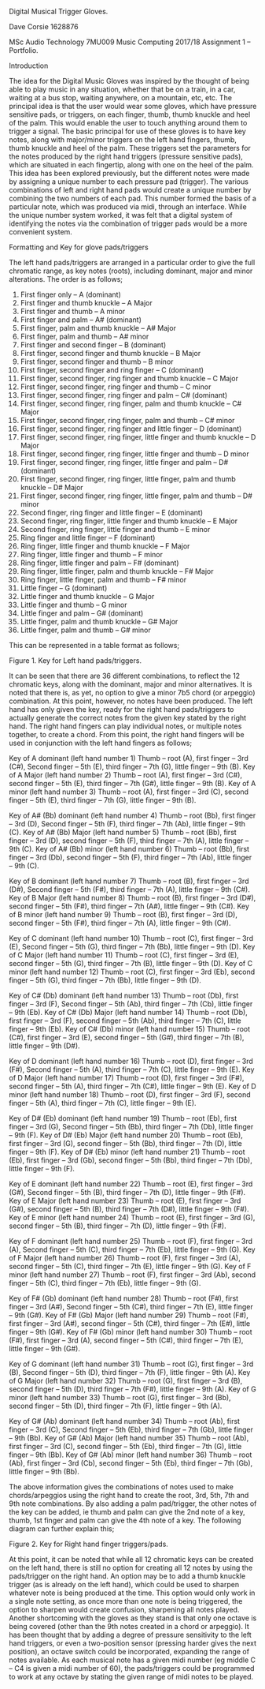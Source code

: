 
  Digital Musical Trigger Gloves.

Dave Corsie 1628876

MSc Audio Technology
7MU009  Music Computing 2017/18
Assignment 1 – Portfolio.

Introduction

The idea for the Digital Music Gloves was inspired by the thought of being able to play music in any situation, whether that be on a train, in a car, waiting at a bus stop, waiting anywhere, on a mountain, etc, etc. The principal idea is that the user would wear some gloves, which have pressure sensitive pads, or triggers, on each finger, thumb, thumb knuckle and heel of the palm. This would enable the user to touch anything around them to trigger a signal. The basic principal for use of these gloves is to have key notes, along with major/minor triggers on the left hand fingers, thumb, thumb knuckle and heel of the palm. These triggers set the parameters for the notes produced by the right hand triggers (pressure sensitive pads), which are situated in each fingertip, along with one on the heel of the palm. 
This idea has been explored previously, but the different notes were made by assigning a unique number to each pressure pad (trigger). The various combinations of left and right hand pads would create a unique number by combining the two numbers of each pad. This number formed the basis of a particular note, which was produced via midi, through an interface. While the unique number system worked, it was felt that a digital system of identifying the notes via the combination of trigger pads would be a more convenient system. 

Formatting and Key for glove pads/triggers

The left hand pads/triggers are arranged in a particular order to give the full chromatic range, as key notes (roots), including dominant, major and minor alterations. The order is as follows;

1.	First finger only – A (dominant)
2.	First finger and thumb knuckle – A Major
3.	First finger and thumb – A minor
4.	First finger and palm – A# (dominant)
5.	First finger, palm and thumb knuckle – A# Major
6.	First finger, palm and thumb – A# minor
7.	First finger and second finger – B (dominant)
8.	First finger, second finger and thumb knuckle – B Major
9.	First finger, second finger and thumb – B minor
10.	First finger, second finger and ring finger – C (dominant)
11.	First finger, second finger, ring finger and thumb knuckle – C Major
12.	First finger, second finger, ring finger and thumb – C minor
13.	First finger, second finger, ring finger and palm – C# (dominant)
14.	First finger, second finger, ring finger, palm and thumb knuckle – C# Major
15.	First finger, second finger, ring finger, palm and thumb – C# minor
16.	First finger, second finger, ring finger and little finger – D (dominant)
17.	First finger, second finger, ring finger, little finger and thumb knuckle – D Major
18.	First finger, second finger, ring finger, little finger and thumb – D minor
19.	First finger, second finger, ring finger, little finger and palm – D# (dominant)
20.	First finger, second finger, ring finger, little finger, palm and thumb knuckle – D# Major
21.	First finger, second finger, ring finger, little finger, palm and thumb – D# minor
22.	Second finger, ring finger and little finger – E (dominant)
23.	Second finger, ring finger, little finger and thumb knuckle – E Major
24.	Second finger, ring finger, little finger and thumb – E minor
25.	Ring finger and little finger – F (dominant)
26.	Ring finger, little finger and thumb knuckle – F Major
27.	Ring finger, little finger and thumb – F minor
28.	Ring finger, little finger and palm – F# (dominant)
29.	Ring finger, little finger, palm and thumb knuckle – F# Major
30.	Ring finger, little finger, palm and thumb – F# minor
31.	Little finger – G (dominant)
32.	Little finger and thumb knuckle – G Major
33.	Little finger and thumb – G minor
34.	Little finger and palm – G# (dominant)
35.	Little finger, palm and thumb knuckle – G# Major
36.	Little finger, palm and thumb – G# minor

This can be represented in a table format as follows;

 
Figure 1. Key for Left hand pads/triggers.

It can be seen that there are 36 different combinations, to reflect the 12 chromatic keys, along with the dominant, major and minor alternatives. It is noted that there is, as yet, no option to give a minor 7b5 chord (or arpeggio) combination. At this point, however, no notes have been produced. The left hand has only given the key, ready for the right hand pads/triggers to actually generate the correct notes from the given key stated by the right hand. The right hand fingers can play individual notes, or multiple notes together, to create a chord. From this point, the right hand fingers will be used in conjunction with the left hand fingers as follows;

Key of A dominant (left hand number 1)
Thumb – root (A), first finger – 3rd (C#), Second finger – 5th (E), third finger – 7th (G), little finger – 9th (B).
Key of A Major (left hand number 2)
Thumb – root (A), first finger – 3rd (C#), second finger – 5th (E), third finger – 7th (G#), little finger – 9th (B).
Key of A minor (left hand number 3)
Thumb – root (A), first finger – 3rd (C), second finger – 5th (E), third finger – 7th (G), little finger – 9th (B).

Key of A# (Bb) dominant (left hand number 4)
Thumb – root (Bb), first finger – 3rd (D), Second finger – 5th (F), third finger – 7th (Ab), little finger – 9th (C).
Key of A# (Bb) Major (left hand number 5)
Thumb – root (Bb), first finger – 3rd (D), second finger – 5th (F), third finger – 7th (A), little finger – 9th (C).
Key of A# (Bb) minor (left hand number 6)
Thumb – root (Bb), first finger – 3rd (Db), second finger – 5th (F), third finger – 7th (Ab), little finger – 9th (C).


Key of B dominant (left hand number 7)
Thumb – root (B), first finger – 3rd (D#), Second finger – 5th (F#), third finger – 7th (A), little finger – 9th (C#).
Key of B Major (left hand number 8)
Thumb – root (B), first finger – 3rd (D#), second finger – 5th (F#), third finger – 7th (A#), little finger – 9th (C#).
Key of B minor (left hand number 9)
Thumb – root (B), first finger – 3rd (D), second finger – 5th (F#), third finger – 7th (A), little finger – 9th (C#).


Key of C dominant (left hand number 10)
Thumb – root (C), first finger – 3rd (E), Second finger – 5th (G), third finger – 7th (Bb), little finger – 9th (D).
Key of C Major (left hand number 11)
Thumb – root (C), first finger – 3rd (E), second finger – 5th (G), third finger – 7th (B), little finger – 9th (D).
Key of C minor (left hand number 12)
Thumb – root (C), first finger – 3rd (Eb), second finger – 5th (G), third finger – 7th (Bb), little finger – 9th (D).

Key of C# (Db) dominant (left hand number 13)
Thumb – root (Db), first finger – 3rd (F), Second finger – 5th (Ab), third finger – 7th (Cb), little finger – 9th (Eb).
Key of C# (Db) Major (left hand number 14)
Thumb – root (Db), first finger – 3rd (F), second finger – 5th (Ab), third finger – 7th (C), little finger – 9th (Eb).
Key of C# (Db) minor (left hand number 15)
Thumb – root (C#), first finger – 3rd (E), second finger – 5th (G#), third finger – 7th (B), little finger – 9th (D#).

Key of D dominant (left hand number 16)
Thumb – root (D), first finger – 3rd (F#), Second finger – 5th (A), third finger – 7th (C), little finger – 9th (E).
Key of D Major (left hand number 17)
Thumb – root (D), first finger – 3rd (F#), second finger – 5th (A), third finger – 7th (C#), little finger – 9th (E).
Key of D minor (left hand number 18)
Thumb – root (D), first finger – 3rd (F), second finger – 5th (A), third finger – 7th (C), little finger – 9th (E).

Key of D# (Eb) dominant (left hand number 19)
Thumb – root (Eb), first finger – 3rd (G), Second finger – 5th (Bb), third finger – 7th (Db), little finger – 9th (F).
Key of D# (Eb) Major (left hand number 20)
Thumb – root (Eb), first finger – 3rd (G), second finger – 5th (Bb), third finger – 7th (D), little finger – 9th (F).
Key of D# (Eb) minor (left hand number 21)
Thumb – root (Eb), first finger – 3rd (Gb), second finger – 5th (Bb), third finger – 7th (Db), little finger – 9th (F).

Key of E dominant (left hand number 22)
Thumb – root (E), first finger – 3rd (G#), Second finger – 5th (B), third finger – 7th (D), little finger – 9th (F#).
Key of E Major (left hand number 23)
Thumb – root (E), first finger – 3rd (G#), second finger – 5th (B), third finger – 7th (D#), little finger – 9th (F#).
Key of E minor (left hand number 24)
Thumb – root (E), first finger – 3rd (G), second finger – 5th (B), third finger – 7th (D), little finger – 9th (F#).

Key of F dominant (left hand number 25)
Thumb – root (F), first finger – 3rd (A), Second finger – 5th (C), third finger – 7th (Eb), little finger – 9th (G).
Key of F Major (left hand number 26)
Thumb – root (F), first finger – 3rd (A), second finger – 5th (C), third finger – 7th (E), little finger – 9th (G).
Key of F minor (left hand number 27)
Thumb – root (F), first finger – 3rd (Ab), second finger – 5th (C), third finger – 7th (Eb), little finger – 9th (G).

Key of F# (Gb) dominant (left hand number 28)
Thumb – root (F#), first finger – 3rd (A#), Second finger – 5th (C#), third finger – 7th (E), little finger – 9th (G#).
Key of F# (Gb) Major (left hand number 29)
Thumb – root (F#), first finger – 3rd (A#), second finger – 5th (C#), third finger – 7th (E#), little finger – 9th (G#).
Key of F# (Gb) minor (left hand number 30)
Thumb – root (F#), first finger – 3rd (A), second finger – 5th (C#), third finger – 7th (E), little finger – 9th (G#).

Key of G dominant (left hand number 31)
Thumb – root (G), first finger – 3rd (B), Second finger – 5th (D), third finger – 7th (F), little finger – 9th (A).
Key of G Major (left hand number 32)
Thumb – root (G), first finger – 3rd (B), second finger – 5th (D), third finger – 7th (F#), little finger – 9th (A).
Key of G minor (left hand number 33)
Thumb – root (G), first finger – 3rd (Bb), second finger – 5th (D), third finger – 7th (F), little finger – 9th (A).

Key of G# (Ab) dominant (left hand number 34)
Thumb – root (Ab), first finger – 3rd (C), Second finger – 5th (Eb), third finger – 7th (Gb), little finger – 9th (Bb).
Key of G# (Ab) Major (left hand number 35)
Thumb – root (Ab), first finger – 3rd (C), second finger – 5th (Eb), third finger – 7th (G), little finger – 9th (Bb).
Key of G# (Ab) minor (left hand number 36)
Thumb – root (Ab), first finger – 3rd (Cb), second finger – 5th (Eb), third finger – 7th (Gb), little finger – 9th (Bb).

The above information gives the combinations of notes used to make chords/arpeggios using the right hand to create the root, 3rd, 5th, 7th and 9th note combinations. By also adding a palm pad/trigger, the other notes of the key can be added, ie thumb and palm can give the 2nd note of a key, thumb, 1st finger and palm can give the 4th note of a key. The following diagram can further explain this;

 
Figure 2. Key for Right hand finger triggers/pads.

At this point, it can be noted that while all 12 chromatic keys can be created on the left hand, there is still no option for creating all 12 notes by using the pads/trigger on the right hand. An option may be to add a thumb knuckle trigger (as is already on the left hand), which could be used to sharpen whatever note is being produced at the time. This option would only work in a single note setting, as once more than one note is being triggered, the option to sharpen would create confusion, sharpening all notes played. 
Another shortcoming with the gloves as they stand is that only one octave is being covered (other than the 9th notes created in a chord or arpeggio). It has been thought that by adding a degree of pressure sensitivity to the left hand triggers, or even a two-position sensor (pressing harder gives the next position), an octave switch could be incorporated, expanding the range of notes available. As each musical note has a given midi number (eg middle C – C4 is given a midi number of 60), the pads/triggers could be programmed to work at any octave by stating the given range of midi notes to be played.

